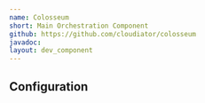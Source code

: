 ```yaml
---
name: Colosseum
short: Main Orchestration Component
github: https://github.com/cloudiator/colosseum
javadoc: 
layout: dev_component
---
```


## Configuration


